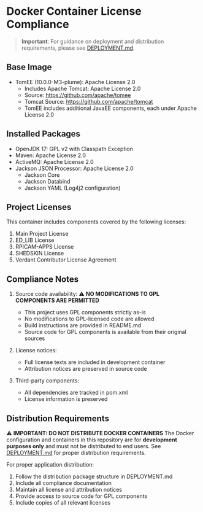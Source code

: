 # Docker Container License Compliance

> **Important**: For guidance on deployment and distribution requirements, please see [DEPLOYMENT.md](./DEPLOYMENT.md).

## Base Image
- TomEE (10.0.0-M3-plume): Apache License 2.0
  - Includes Apache Tomcat: Apache License 2.0
  - Source: https://github.com/apache/tomee
  - Tomcat Source: https://github.com/apache/tomcat
  - TomEE includes additional JavaEE components, each under Apache License 2.0

## Installed Packages
- OpenJDK 17: GPL v2 with Classpath Exception
- Maven: Apache License 2.0
- ActiveMQ: Apache License 2.0
- Jackson JSON Processor: Apache License 2.0
  - Jackson Core
  - Jackson Databind
  - Jackson YAML (Log4j2 configuration)

## Project Licenses
This container includes components covered by the following licenses:
1. Main Project License
2. ED_LIB License
3. RPICAM-APPS License
4. SHEDSKIN License
5. Verdant Contributor License Agreement

## Compliance Notes
1. Source code availability:
   ⚠️ **NO MODIFICATIONS TO GPL COMPONENTS ARE PERMITTED**
   - This project uses GPL components strictly as-is
   - No modifications to GPL-licensed code are allowed
   - Build instructions are provided in README.md
   - Source code for GPL components is available from their original sources

2. License notices:
   - Full license texts are included in development container
   - Attribution notices are preserved in source code

3. Third-party components:
   - All dependencies are tracked in pom.xml
   - License information is preserved

## Distribution Requirements
⚠️ **IMPORTANT: DO NOT DISTRIBUTE DOCKER CONTAINERS**
The Docker configuration and containers in this repository are for **development purposes only** and must not be distributed to end users. See [DEPLOYMENT.md](./DEPLOYMENT.md) for proper distribution requirements.

For proper application distribution:
1. Follow the distribution package structure in DEPLOYMENT.md
2. Include all compliance documentation
3. Maintain all license and attribution notices
3. Provide access to source code for GPL components
4. Include copies of all relevant licenses

